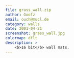 ```yaml
---
file: grass_wall.zip
author: Goofz
email: ouch@mucl.de
category: walls
date: 2001-04-21
screenshot: grass_wall.jpg
colormap: dflt
description: >
    <b>16 bit</b> wall mats.
---
```


